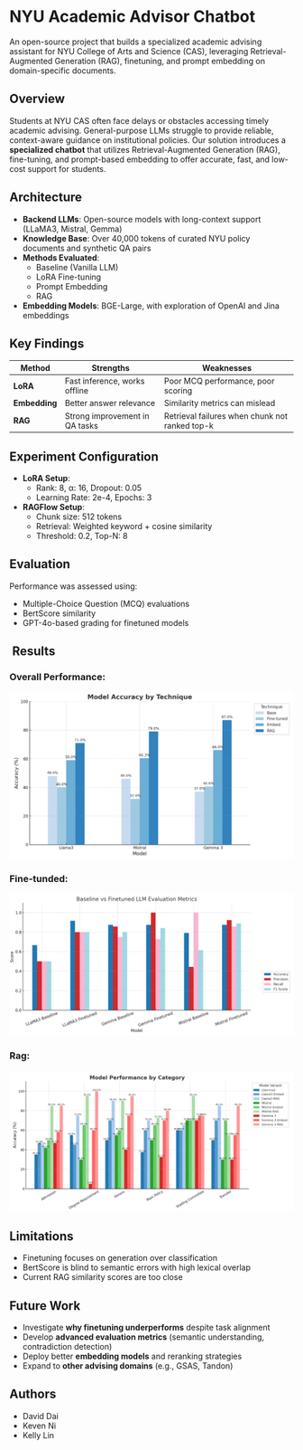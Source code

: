 # NYU Academic Advisor Chatbot

An open-source project that builds a specialized academic advising assistant for NYU College of Arts and Science (CAS), leveraging Retrieval-Augmented Generation (RAG), finetuning, and prompt embedding on domain-specific documents.

## Overview

Students at NYU CAS often face delays or obstacles accessing timely academic advising. General-purpose LLMs struggle to provide reliable, context-aware guidance on institutional policies. Our solution introduces a **specialized chatbot** that utilizes Retrieval-Augmented Generation (RAG), fine-tuning, and prompt-based embedding to offer accurate, fast, and low-cost support for students.

##  Architecture

- **Backend LLMs**: Open-source models with long-context support (LLaMA3, Mistral, Gemma)
- **Knowledge Base**: Over 40,000 tokens of curated NYU policy documents and synthetic QA pairs
- **Methods Evaluated**:
  - Baseline (Vanilla LLM)
  - LoRA Fine-tuning
  - Prompt Embedding  
  - RAG
- **Embedding Models**: BGE-Large, with exploration of OpenAI and Jina embeddings

## Key Findings

| Method       | Strengths                        | Weaknesses                          |
|--------------|----------------------------------|-------------------------------------|
| **LoRA**     | Fast inference, works offline    | Poor MCQ performance, poor scoring  |
| **Embedding**| Better answer relevance          | Similarity metrics can mislead      |
| **RAG**      | Strong improvement in QA tasks   | Retrieval failures when chunk not ranked top-k |


## Experiment Configuration

- **LoRA Setup**:
  - Rank: 8, α: 16, Dropout: 0.05
  - Learning Rate: 2e-4, Epochs: 3
- **RAGFlow Setup**:
  - Chunk size: 512 tokens
  - Retrieval: Weighted keyword + cosine similarity
  - Threshold: 0.2, Top-N: 8

##  Evaluation

Performance was assessed using:
- Multiple-Choice Question (MCQ) evaluations
- BertScore similarity
- GPT-4o-based grading for finetuned models

## ️ Results

### Overall Performance:
![Overall](results/03.png)

### Fine-tunded:
![Fine tune](results/01.png)

### Rag:
![Rag](results/02.png)

##  Limitations

- Finetuning focuses on generation over classification
- BertScore is blind to semantic errors with high lexical overlap
- Current RAG similarity scores are too close

##  Future Work

- Investigate **why finetuning underperforms** despite task alignment
- Develop **advanced evaluation metrics** (semantic understanding, contradiction detection)
- Deploy better **embedding models** and reranking strategies
- Expand to **other advising domains** (e.g., GSAS, Tandon)

##  Authors

- David Dai  
- Keven Ni  
- Kelly Lin  

